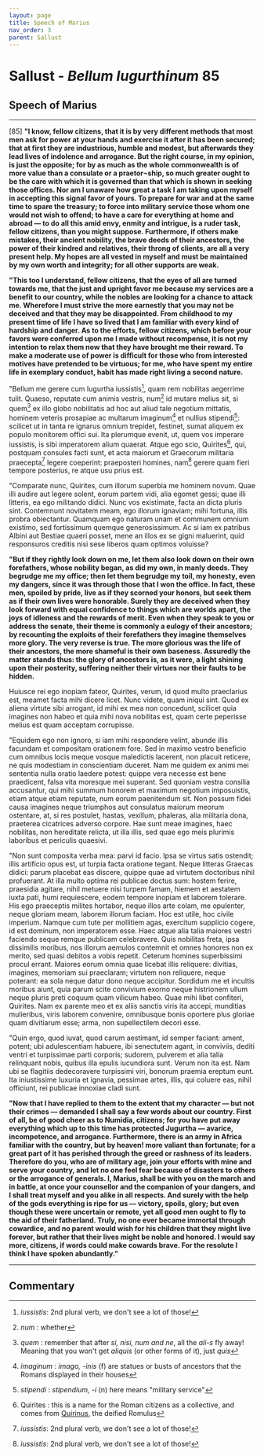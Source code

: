```yaml
---
layout: page
title: Speech of Marius
nav_order: 3
parent: Sallust
---
```


# Sallust - *Bellum Iugurthinum* 85

## Speech of Marius

---------------

[85] **"I know, fellow citizens, that it is by very different methods that most men ask for power at your hands and exercise it after it has been secured; that at first they are industrious, humble and modest, but afterwards they lead lives of indolence and arrogance. But the right course, in my opinion, is just the opposite; for by as much as the whole commonwealth is of more value than a consulate or a praetor¬ship, so much greater ought to be the care with which it is governed than that which is shown in seeking those offices. Nor am I unaware how great a task I am taking upon myself in accepting this signal favor of yours. To prepare for war and at the same time to spare the treasury; to force into military service those whom one would not wish to offend; to have a care for everything at home and abroad — to do all this amid envy, enmity and intrigue, is a ruder task, fellow citizens, than you might suppose. Furthermore, if others make mistakes, their ancient nobility, the brave deeds of their ancestors, the power of their kindred and relatives, their throng of clients, are all a very present help. My hopes are all vested in myself and must be maintained by my own worth and integrity; for all other supports are weak.**

**"This too I understand, fellow citizens, that the eyes of all are turned towards me, that the just and upright favor me because my services are a benefit to our country, while the nobles are looking for a chance to attack me. Wherefore I must strive the more earnestly that you may not be deceived and that they may be disappointed. From childhood to my present time of life I have so lived that I am familiar with every kind of hardship and danger. As to the efforts, fellow citizens, which before your favors were conferred upon me I made without recompense, it is not my intention to relax them now that they have brought me their reward. To make a moderate use of power is difficult for those who from interested motives have pretended to be virtuous; for me, who have spent my entire life in exemplary conduct, habit has made right living a second nature.**

"Bellum me gerere cum Iugurtha iussistis[^1], quam rem nobilitas aegerrime tulit. Quaeso, reputate cum animis vestris, num[^2] id mutare melius sit, si quem[^3] ex illo globo nobilitatis ad hoc aut aliud tale negotium mittatis, hominem veteris prosapiae ac multarum imaginum[^4] et nullius stipendi[^5]: scilicet ut in tanta re ignarus omnium trepidet, festinet, sumat aliquem ex populo monitorem offici sui. Ita plerumque evenit, ut, quem vos imperare iussistis, is sibi imperatorem alium quaerat. Atque ego scio, Quirites[^6], qui, postquam consules facti sunt, et acta maiorum et Graecorum militaria praecepta[^1] legere coeperint: praeposteri homines, nam[^1] gerere quam fieri tempore posterius, re atque usu prius est. 

"Comparate nunc, Quirites, cum illorum superbia me hominem novum. Quae illi audire aut legere solent, eorum partem vidi, alia egomet gessi; quae illi litteris, ea ego militando didici. Nunc vos existimate, facta an dicta pluris sint. Contemnunt novitatem meam, ego illorum ignaviam; mihi fortuna, illis probra obiectantur. Quamquam ego naturam unam et communem omnium existimo, sed fortissimum quemque generosissimum. Ac si iam ex patribus Albini aut Bestiae quaeri posset, mene an illos ex se gigni maluerint, quid responsuros creditis nisi sese liberos quam optimos voluisse? 

**"But if they rightly look down on me, let them also look down on their own forefathers, whose nobility began, as did my own, in manly deeds. They begrudge me my office; then let them begrudge my toil, my honesty, even my dangers, since it was through those that I won the office. In fact, these men, spoiled by pride, live as if they scorned your honors, but seek them as if their own lives were honorable. Surely they are deceived when they look forward with equal confidence to things which are worlds apart, the joys of idleness and the rewards of merit. Even when they speak to you or address the senate, their theme is commonly a eulogy of their ancestors; by recounting the exploits of their forefathers they imagine themselves more glory. The very reverse is true. The more glorious was the life of their ancestors, the more shameful is their own baseness. Assuredly the matter stands thus: the glory of ancestors is, as it were, a light shining upon their posterity, suffering neither their virtues nor their faults to be hidden.** 

Huiusce rei ego inopiam fateor, Quirites, verum, id quod multo praeclarius est, meamet facta mihi dicere licet. Nunc videte, quam iniqui sint. Quod ex aliena virtute sibi arrogant, id mihi ex mea non concedunt, scilicet quia imagines non habeo et quia mihi nova nobilitas est, quam certe peperisse melius est quam acceptam corrupisse.

"Equidem ego non ignoro, si iam mihi respondere velint, abunde illis facundam et compositam orationem fore. Sed in maximo vestro beneficio cum omnibus locis meque vosque maledictis lacerent, non placuit reticere, ne quis modestiam in conscientiam duceret. Nam me quidem ex animi mei sententia nulla oratio laedere potest: quippe vera necesse est bene praedicent, falsa vita moresque mei superant. Sed quoniam vestra consilia accusantur, qui mihi summum honorem et maximum negotium imposuistis, etiam atque etiam reputate, num eorum paenitendum sit. Non possum fidei causa imagines neque triumphos aut consulatus maiorum meorum ostentare, at, si res postulet, hastas, vexillum, phaleras, alia militaria dona, praeterea cicatrices adverso corpore. Hae sunt meae imagines, haec nobilitas, non hereditate relicta, ut illa illis, sed quae ego meis plurimis laboribus et periculis quaesivi. 

"Non sunt composita verba mea: parvi id facio. Ipsa se virtus satis ostendit; illis artificio opus est, ut turpia facta oratione tegant. Neque litteras Graecas didici: parum placebat eas discere, quippe quae ad virtutem doctoribus nihil profuerant. At illa multo optima rei publicae doctus sum: hostem ferire, praesidia agitare, nihil metuere nisi turpem famam, hiemem et aestatem iuxta pati, humi requiescere, eodem tempore inopiam et laborem tolerare. His ego praeceptis milites hortabor, neque illos arte colam, me opulenter, neque gloriam meam, laborem illorum faciam. Hoc est utile, hoc civile imperium. Namque cum tute per mollitiem agas, exercitum supplicio cogere, id est dominum, non imperatorem esse. Haec atque alia talia maiores vestri faciendo seque remque publicam celebravere. Quis nobilitas freta, ipsa dissimilis moribus, nos illorum aemulos contemnit et omnes honores non ex merito, sed quasi debitos a vobis repetit. Ceterum homines superbissimi procul errant. Maiores eorum omnia quae licebat illis reliquere: divitias, imagines, memoriam sui praeclaram; virtutem non reliquere, neque poterant: ea sola neque datur dono neque accipitur. Sordidum me et incultis moribus aiunt, quia parum scite convivium exorno neque histrionem ullum neque pluris preti coquum quam vilicum habeo. Quae mihi libet confiteri, Quirites. Nam ex parente meo et ex aliis sanctis viris ita accepi, munditias mulieribus, viris laborem convenire, omnibusque bonis oportere plus gloriae quam divitiarum esse; arma, non supellectilem decori esse. 

"Quin ergo, quod iuvat, quod carum aestimant, id semper faciant: ament, potent; ubi adulescentiam habuere, ibi senectutem agant, in conviviis, dediti ventri et turpissimae parti corporis; sudorem, pulverem et alia talia relinquant nobis, quibus illa epulis iucundiora sunt. Verum non ita est. Nam ubi se flagitiis dedecoravere turpissimi viri, bonorum praemia ereptum eunt. Ita iniustissime luxuria et ignavia, pessimae artes, illis, qui coluere eas, nihil officiunt, rei publicae innoxiae cladi sunt. 

**"Now that I have replied to them to the extent that my character — but not their crimes — demanded I shall say a few words about our country. First of all, be of good cheer as to Numidia, citizens; for you have put away everything which up to this time has protected Jugurtha — avarice, incompetence, and arrogance. Furthermore, there is an army in Africa familiar with the country, but by heaven! more valiant than fortunate; for a great part of it has perished through the greed or rashness of its leaders. Therefore do you, who are of military age, join your efforts with mine and serve your country, and let no one feel fear because of disasters to others or the arrogance of generals. I, Marius, shall be with you on the march and in battle, at once your counsellor and the companion of your dangers, and I shall treat myself and you alike in all respects. And surely with the help of the gods everything is ripe for us — victory, spoils, glory; but even though these were uncertain or remote, yet all good men ought to fly to the aid of their fatherland. Truly, no one ever became immortal through cowardice, and no parent would wish for his children that they might live forever, but rather that their lives might be noble and honored. I would say more, citizens, if words could make cowards brave. For the resolute I think I have spoken abundantly."**



--------------

## Commentary


[^1]: _iussistis_: 2nd plural verb, we don't see a lot of those!

[^2]: _num_ : whether 

[^3]: _quem_ : remember that after _si, nisi, num and ne_, all the _ali-s_ fly away! Meaning that you won't get _aliquis_ (or other forms of it), just _quis_

[^4]: _imaginum_ : _imago, -inis_ (f) are statues or busts of ancestors that the Romans displayed in their houses

[^5]: _stipendi_ : _stipendium, -i_ (n) here means "military service"

[^6]: Quirites : this is a name for the Roman citizens as a collective, and comes from [Quirinus](https://en.wikipedia.org/wiki/Quirinus), the deified Romulus 

[^1]: _praecepta_ : _praeceptum, -i_ (n) - here go with "lessons" or "teachings", referring to military treatises 

[^1]: nam : 

[^1]: 

[^1]: 
